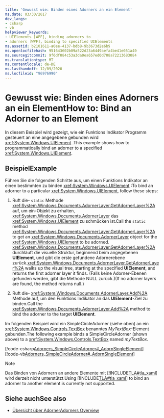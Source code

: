 ```yaml
---
title: 'Gewusst wie: Binden eines Adorners an ein Element'
ms.date: 03/30/2017
dev_langs:
- csharp
- vb
helpviewer_keywords:
- UIElements [WPF], binding adorners to
- adorners [WPF], binding to specified UIElements
ms.assetid: b2101611-a0ee-4137-bdb8-9b3673d2e6b9
ms.openlocfilehash: 951643602b09a522d23a6449aefa4be41e051a40
ms.sourcegitcommit: 9f6df084c53a3da0ea657ed0d708a72213683084
ms.translationtype: MT
ms.contentlocale: de-DE
ms.lasthandoff: 12/09/2020
ms.locfileid: "96976990"
---
```

# <a name="how-to-bind-an-adorner-to-an-element"></a><span data-ttu-id="c40d4-102">Gewusst wie: Binden eines Adorners an ein Element</span><span class="sxs-lookup"><span data-stu-id="c40d4-102">How to: Bind an Adorner to an Element</span></span>
<span data-ttu-id="c40d4-103">In diesem Beispiel wird gezeigt, wie ein Funktions Indikator Programm gesteuert an eine angegebene gebunden wird <xref:System.Windows.UIElement> .</span><span class="sxs-lookup"><span data-stu-id="c40d4-103">This example shows how to programmatically bind an adorner to a specified <xref:System.Windows.UIElement>.</span></span>  
  
## <a name="example"></a><span data-ttu-id="c40d4-104">Beispiel</span><span class="sxs-lookup"><span data-stu-id="c40d4-104">Example</span></span>  
 <span data-ttu-id="c40d4-105">Führen Sie die folgenden Schritte aus, um einen Funktions Indikator an einen bestimmten zu binden <xref:System.Windows.UIElement> :</span><span class="sxs-lookup"><span data-stu-id="c40d4-105">To bind an adorner to a particular <xref:System.Windows.UIElement>, follow these steps:</span></span>  
  
1. <span data-ttu-id="c40d4-106">Ruft die- `static` Methode <xref:System.Windows.Documents.AdornerLayer.GetAdornerLayer%2A> auf, um ein-Objekt zu erhalten, <xref:System.Windows.Documents.AdornerLayer> das <xref:System.Windows.UIElement> zu schmücken ist.</span><span class="sxs-lookup"><span data-stu-id="c40d4-106">Call the `static` method <xref:System.Windows.Documents.AdornerLayer.GetAdornerLayer%2A> to get an <xref:System.Windows.Documents.AdornerLayer> object for the <xref:System.Windows.UIElement> to be adorned.</span></span> <span data-ttu-id="c40d4-107"><xref:System.Windows.Documents.AdornerLayer.GetAdornerLayer%2A> durchläuft die visuelle Struktur, beginnend beim angegebenen **UIElement**, und gibt die erste gefundene Adornerebene zurück.</span><span class="sxs-lookup"><span data-stu-id="c40d4-107"><xref:System.Windows.Documents.AdornerLayer.GetAdornerLayer%2A> walks up the visual tree, starting at the specified **UIElement**, and returns the first adorner layer it finds.</span></span> <span data-ttu-id="c40d4-108">(Falls keine Adorner-Ebenen gefunden werden, gibt die Methode NULL zurück.)</span><span class="sxs-lookup"><span data-stu-id="c40d4-108">(If no adorner layers are found, the method returns null.)</span></span>  
  
2. <span data-ttu-id="c40d4-109">Ruft die- <xref:System.Windows.Documents.AdornerLayer.Add%2A> Methode auf, um den Funktions Indikator an das **UIElement**-Ziel zu binden.</span><span class="sxs-lookup"><span data-stu-id="c40d4-109">Call the <xref:System.Windows.Documents.AdornerLayer.Add%2A> method to bind the adorner to the target **UIElement**.</span></span>  
  
 <span data-ttu-id="c40d4-110">Im folgenden Beispiel wird ein SimpleCircleAdorner (siehe oben) an ein <xref:System.Windows.Controls.TextBox> benanntes *MyTextBox*-Element gebunden.</span><span class="sxs-lookup"><span data-stu-id="c40d4-110">The following example binds a SimpleCircleAdorner (shown above) to a <xref:System.Windows.Controls.TextBox> named *myTextBox*.</span></span>  
  
 [!code-csharp[Adorners_SimpleCircleAdorner#_AdornSingleElement](~/samples/snippets/csharp/VS_Snippets_Wpf/Adorners_SimpleCircleAdorner/CSharp/Window1.xaml.cs#_adornsingleelement)]
 [!code-vb[Adorners_SimpleCircleAdorner#_AdornSingleElement](~/samples/snippets/visualbasic/VS_Snippets_Wpf/Adorners_SimpleCircleAdorner/VisualBasic/Window1.xaml.vb#_adornsingleelement)]  
  
> [!NOTE]
> <span data-ttu-id="c40d4-111">Das Binden von Adornern an andere Elemente mit [!INCLUDE[TLA#tla_xaml](../../../includes/tlasharptla-xaml-md.md)] wird derzeit nicht unterstützt.</span><span class="sxs-lookup"><span data-stu-id="c40d4-111">Using [!INCLUDE[TLA#tla_xaml](../../../includes/tlasharptla-xaml-md.md)] to bind an adorner to another element is currently not supported.</span></span>  
  
## <a name="see-also"></a><span data-ttu-id="c40d4-112">Siehe auch</span><span class="sxs-lookup"><span data-stu-id="c40d4-112">See also</span></span>

- [<span data-ttu-id="c40d4-113">Übersicht über Adorner</span><span class="sxs-lookup"><span data-stu-id="c40d4-113">Adorners Overview</span></span>](adorners-overview.md)
